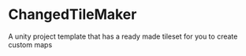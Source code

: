 # ChangedTileMaker
A unity project template that has a ready made tileset for you to create custom maps
